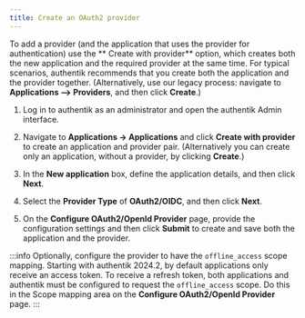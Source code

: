 ```yaml
---
title: Create an OAuth2 provider
---
```


To add a provider (and the application that uses the provider for authentication) use the ** Create with provider** option, which creates both the new application and the required provider at the same time. For typical scenarios, authentik recommends that you create both the application and the provider together. (Alternatively, use our legacy process: navigate to **Applications --> Providers**, and then click **Create**.)

1. Log in to authentik as an administrator and open the authentik Admin interface.

2. Navigate to **Applications -> Applications** and click **Create with provider** to create an application and provider pair. (Alternatively you can create only an application, without a provider, by clicking **Create**.)

3. In the **New application** box, define the application details, and then click **Next**.

4. Select the **Provider Type** of **OAuth2/OIDC**, and then click **Next**.

5. On the **Configure OAuth2/OpenId Provider** page, provide the configuration settings and then click **Submit** to create and save both the application and the provider.

:::info
Optionally, configure the provider to have the `offline_access` scope mapping. Starting with authentik 2024.2, by default applications only receive an access token. To receive a refresh token, both applications and authentik must be configured to request the `offline_access` scope. Do this in the Scope mapping area on the **Configure OAuth2/OpenId Provider** page.
:::
